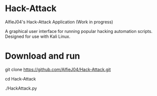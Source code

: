 # Hack-Attack

AlfieJ04's Hack-Attack Application (Work in progress)

A graphical user interface for running popular hacking automation scripts.
Designed for use with Kali Linux.

# Download and run

git clone https://github.com/AlfieJ04/Hack-Attack.git

cd Hack-Attack

./HackAttack.py

